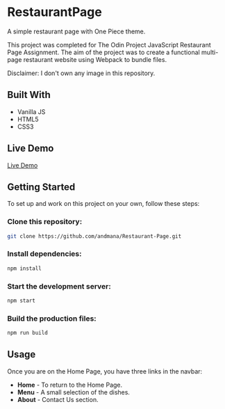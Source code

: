 # RestaurantPage

A simple restaurant page with One Piece theme.

This project was completed for The Odin Project JavaScript Restaurant Page Assignment. The aim of the project was to create a functional multi-page restaurant website using Webpack to bundle files.

Disclaimer: I don't own any image in this repository.

## Built With

-   Vanilla JS
-   HTML5
-   CSS3

## Live Demo

[Live Demo](andmana.github.io/Restaurant-Page/)

## Getting Started

To set up and work on this project on your own, follow these steps:

### Clone this repository:

```sh
git clone https://github.com/andmana/Restaurant-Page.git
```

### Install dependencies:

```sh
npm install
```

### Start the development server:

```sh
npm start
```

### Build the production files:

```sh
npm run build
```

## Usage

Once you are on the Home Page, you have three links in the navbar:

-   **Home** - To return to the Home Page.
-   **Menu** - A small selection of the dishes.
-   **About** - Contact Us section.
